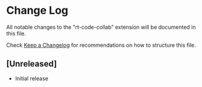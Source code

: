 # Change Log
All notable changes to the "rt-code-collab" extension will be documented in this file.

Check [Keep a Changelog](http://keepachangelog.com/) for recommendations on how to structure this file.

## [Unreleased]
- Initial release